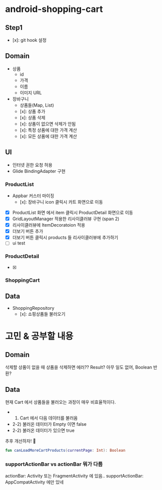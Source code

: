# android-shopping-cart

## Step1
- [x]: git hook 설정

## Domain
- 상품 
  - id
  - 가격
  - 이름
  - 이미지 URL
- 장바구니
  - 상품들(Map, List)
  - [x]: 상품 추가
  - [x]: 상품 삭제
  - [x]: 상품이 없으면 삭제가 안됨
  - [x]: 특정 상품에 대한 가격 계산
  - [x]: 모든 상품에 대한 가격 계산

## UI

- 인터넷 권한 요청 허용
- Glide BindingAdapter 구현

### ProductList
- Appbar 커스터 마이징
  - [x]: 장바구니 icon 클릭시 카트 화면으로 이동
- [x] ProductList 화면 에서 item 클릭시 ProductDetail 화면으로 이동
- [x] GridLayoutManager 적용한 리사이클러뷰 구현 (span 2)
- [x] 리사이클러뷰에 ItemDecoratoion 적용
- [x] 더보기 버튼 추가
- [x] 더보기 버튼 클릭시 products 들 리사이클러뷰에 추가하기
- [ ] ui test

### ProductDetail
- [x] 

### ShoppingCart


## Data

- ShoppingRepository
  - [x]: 쇼핑상품들 불러오기

# 고민 & 공부할 내용

## Domain
삭제할 상품이 없을 때 상품을 삭제하면 에러?? Result? 아무 일도 없어, Boolean 반환?

## Data

현재 Cart 에서 상품들을 불러오는 과정이 매우 비효율적이다.

- 1) Cart 에서 다음 데이터를 불러옴
- 2-2) 불러온 데이터가 Empty 이면 false
- 2-2) 불러온 데이터가 있으면 true

추후 개선하자! 💪
```kotlin
fun canLoadMoreCartProducts(currentPage: Int): Boolean
```

### supportActionBar vs actionBar 뭐가 다름

actionBar: Activity 또는 FragmentActivity 에 있음..
supportActionBar: AppCompatActivity 에만 있네
